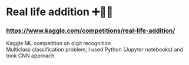 # Real life addition ➕🤖🟰
### https://www.kaggle.com/competitions/real-life-addition/
Kaggle ML competition on digit recognition \
Multiclass classification problem, I used Python (Jupyter notebooks) and took CNN approach.
